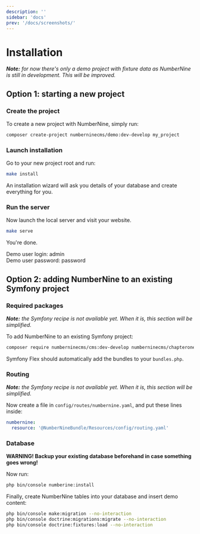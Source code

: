```yaml
---
description: ''
sidebar: 'docs'
prev: '/docs/screenshots/'
---
```


# Installation

_**Note:** for now there's only a demo project with fixture data as NumberNine is still in development. This will be improved._

## Option 1: starting a new project

### Create the project

To create a new project with NumberNine, simply run:

```bash
composer create-project numberninecms/demo:dev-develop my_project
```

### Launch installation

Go to your new project root and run:

```bash
make install
```

An installation wizard will ask you details of your database and create everything for you.

### Run the server

Now launch the local server and visit your website.

```bash
make serve
```

You're done.

Demo user login: admin<br/>
Demo user password: password

## Option 2: adding NumberNine to an existing Symfony project


### Required packages
_**Note:** the Symfony recipe is not available yet. When it is, this section will be simplified._

To add NumberNine to an existing Symfony project:

```bash
composer require numberninecms/cms:dev-develop numberninecms/chapterone:dev-develop numberninecms/faker:dev-develop
```

Symfony Flex should automatically add the bundles to your `bundles.php`.

### Routing
_**Note:** the Symfony recipe is not available yet. When it is, this section will be simplified._

Now create a file in `config/routes/numbernine.yaml`, and put these lines inside:

```yaml
numbernine:
  resource: '@NumberNineBundle/Resources/config/routing.yaml'
```

### Database
**WARNING! Backup your existing database beforehand in case something goes wrong!**

Now run:

```bash
php bin/console numberine:install
```

Finally, create NumberNine tables into your database and insert demo content:

```bash
php bin/console make:migration --no-interaction
php bin/console doctrine:migrations:migrate --no-interaction
php bin/console doctrine:fixtures:load --no-interaction
```
